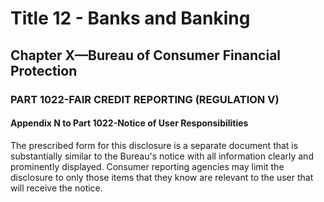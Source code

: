 
# Title 12 - Banks and Banking
## Chapter X—Bureau of Consumer Financial Protection
### PART 1022-FAIR CREDIT REPORTING (REGULATION V)
#### Appendix N to Part 1022-Notice of User Responsibilities

The prescribed form for this disclosure is a separate document that is substantially similar to the Bureau's notice with all information clearly and prominently displayed. Consumer reporting agencies may limit the disclosure to only those items that they know are relevant to the user that will receive the notice.
